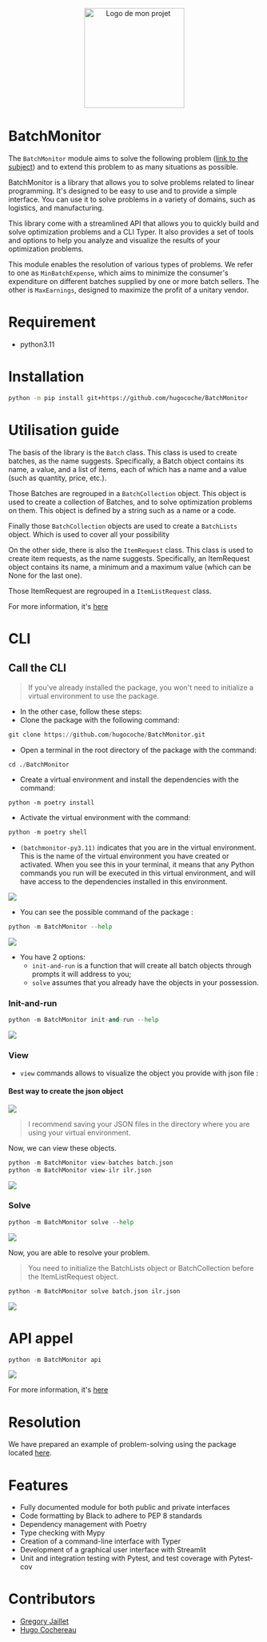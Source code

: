 <p align="center">
  <img src="presentation\Batch_Monitor.png" alt="Logo de mon projet" width="200" height="200">
</p>

# BatchMonitor

The `BatchMonitor` module aims to solve the following problem ([link to the subject](resolution/Sujet.md)) and to extend this problem to as many situations as possible.

BatchMonitor is a library that allows you to solve problems related to linear programming. It's designed to be easy to use and to provide a simple interface. You can use it to solve problems in a variety of domains, such as logistics, and manufacturing.

This library come with a streamlined API that allows you to quickly build and solve optimization problems and a CLI Typer. It also provides a set of tools and options to help you analyze and visualize the results of your optimization problems.

This module enables the resolution of various types of problems. We refer to one as `MinBatchExpense`, which aims to minimize the consumer's expenditure on different batches supplied by one or more batch sellers. The other is `MaxEarnings`, designed to maximize the profit of a unitary vendor.

# Requirement

- python3.11

# Installation

```bash
python -m pip install git+https://github.com/hugocoche/BatchMonitor
```
# Utilisation guide

The basis of the library is the `Batch` class. This class is used to create batches, as the name suggests. Specifically, a Batch object contains its name, a value, and a list of items, each of which has a name and a value (such as quantity, price, etc.).

Those Batches are regrouped in a `BatchCollection` object. This object is used to create a collection of Batches, and to solve optimization problems on them. This object is defined by a string such as a name or a code.

Finally those `BatchCollection` objects are used to create a `BatchLists` object. Which is used to cover all your possibility

On the other side, there is also the `ItemRequest` class. This class is used to create item requests, as the name suggests. Specifically, an ItemRequest object contains its name, a minimum and a maximum value (which can be None for the last one).

Those ItemRequest are regrouped in a `ItemListRequest` class.

For more information, it's [here](docs/UTILISATION_GUIDE_LIBRARY.md)

# CLI

## Call the CLI

> If you've already installed the package, you won't need to initialize a virtual environment to use the package.
- In the other case, follow these steps:
- Clone the package with the following command:
```python
git clone https://github.com/hugocoche/BatchMonitor.git
```
- Open a terminal in the root directory of the package with the command:
```python
cd ./BatchMonitor
```
- Create a virtual environment and install the dependencies with the command:
```
python -m poetry install
```
- Activate the virtual environment with the command:
```python
python -m poetry shell
```

- `(batchmonitor-py3.11)` indicates that you are in the virtual environment. This is the name of the virtual environment you have created or activated. When you see this in your terminal, it means that any Python commands you run will be executed in this virtual environment, and will have access to the dependencies installed in this environment.

![](presentation/init_help.gif)



- You can see the possible command of the package :
```python
python -m BatchMonitor --help
```

![](presentation/help_typer.png)

- You have 2 options:
  - `init-and-run` is a function that will create all batch objects through prompts it will address to you;
  - `solve` assumes that you already have the objects in your possession.

### Init-and-run

```python
python -m BatchMonitor init-and-run --help
```
![](presentation/init-and-run_help.png)


### View

- `view` commands allows to visualize the object you provide with json file :

#### Best way to create the json object

![](presentation/create_json_files.png)

> I recommend saving your JSON files in the directory where you are using your virtual environment.

Now, we can view these objects.

```python
python -m BatchMonitor view-batches batch.json
python -m BatchMonitor view-ilr ilr.json
```

![](presentation/view_ex.gif)

### Solve

```python
python -m BatchMonitor solve --help
```
![](presentation/solve_help.png)


Now, you are able to resolve your problem.
> You need to initialize the BatchLists object or BatchCollection before the ItemListRequest object.

```python
python -m BatchMonitor solve batch.json ilr.json
```

![](presentation/solve_ex.gif)



# API appel

```python
python -m BatchMonitor api
```

![](presentation/api_presentation.gif)

For more information, it's [here](docs/UTILISATION_GUIDE_STREAMLIT.md)

# Resolution

We have prepared an example of problem-solving using the package located [here](resolution/resolution_with_library.ipynb).


# Features


- Fully documented module for both public and private interfaces
- Code formatting by Black to adhere to PEP 8 standards
- Dependency management with Poetry
- Type checking with Mypy
- Creation of a command-line interface with Typer
- Development of a graphical user interface with Streamlit
- Unit and integration testing with Pytest, and test coverage with Pytest-cov

# Contributors

- [Gregory Jaillet](https://github.com/Greg-jllt)
- [Hugo Cochereau](https://github.com/hugocoche)
